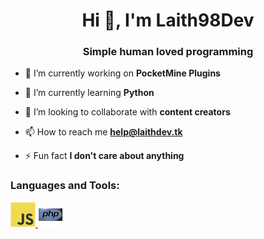 <h1 align="center">Hi 👋, I'm Laith98Dev</h1>
<h3 align="center">Simple human loved programming</h3>

- 🔭 I’m currently working on **PocketMine Plugins**

- 🌱 I’m currently learning **Python**

- 👯 I’m looking to collaborate with **content creators**

- 📫 How to reach me **help@laithdev.tk**

- ⚡ Fun fact **I don't care about anything**


<h3 align="left">Languages and Tools:</h3>
<p align="left"> <a href="https://developer.mozilla.org/en-US/docs/Web/JavaScript" target="_blank"> <img src="https://raw.githubusercontent.com/devicons/devicon/master/icons/javascript/javascript-original.svg" alt="javascript" width="40" height="40"/> </a> <a href="https://www.php.net" target="_blank"> <img src="https://raw.githubusercontent.com/devicons/devicon/master/icons/php/php-original.svg" alt="php" width="40" height="40"/> </a> </p>

